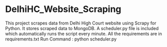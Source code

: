 # DelhiHC_Website_Scraping
This project scrapes data from Delhi High Court website using Scrapy for Python.
It stores scraped data to MongoDB. 
A scheduler.py file is included which automatically runs the script every minute.
All the requirements are in requirements.txt
Run Command : python scheduler.py
